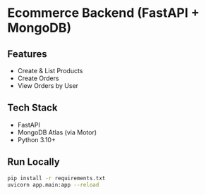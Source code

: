 # Ecommerce Backend (FastAPI + MongoDB)

## Features
- Create & List Products
- Create Orders
- View Orders by User

## Tech Stack
- FastAPI
- MongoDB Atlas (via Motor)
- Python 3.10+

## Run Locally

```bash
pip install -r requirements.txt
uvicorn app.main:app --reload
